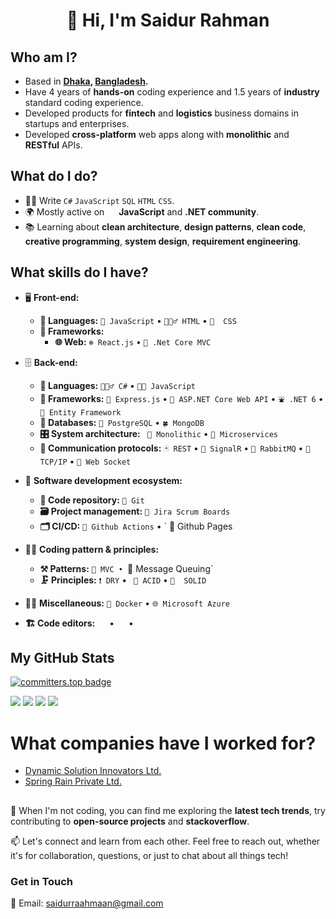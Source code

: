 <h1 align="center">👋 Hi, I'm Saidur Rahman</h1>

## Who am I?
- Based in **[Dhaka](https://en.wikipedia.org/wiki/Dhaka), [Bangladesh](https://en.wikipedia.org/wiki/Bangladesh).** 
- Have 4 years of **hands-on** coding experience and 1.5 years of **industry** standard coding experience.
- Developed products for **fintech** and **logistics** business domains in startups and enterprises.
- Developed  **cross-platform** web apps along with **monolithic** and **RESTful** APIs.

## What do I do?
- 👨‍💻 Write `C#` `JavaScript` `SQL`  `HTML` `CSS`.
- 🌍 Mostly active on <a href="https://www.linkedin.com/in/saidur-raahmaan"><img src="https://cdn-icons-png.flaticon.com/512/174/174857.png" height=15></a> <!--[LinkedIn](https://www.linkedin.com/in/saidur-raahmaan)--> **JavaScript** and **.NET community**.
- 📚 Learning about **clean architecture**, **design patterns**, **clean code**, **creative programming**, **system design**, **requirement engineering**.


## What skills do I have?
- 🖥 **Front-end:** 
  - **📜 Languages:** `🌌 JavaScript` • `🧚🏻‍♂️ HTML` • `💮  CSS`
  - **🔬 Frameworks:**  
    - **🌐 Web:**  `❄️ React.js`  • `🐙 .Net Core MVC`

- 🗄️ **Back-end:**
  - **📜 Languages:** `🧙🏻‍♂️ C#` • `👨‍🔧 JavaScript`
  - **🔭 Frameworks:** `📰 Express.js` • `🗼 ASP.NET Core Web API` • `⛲ .NET 6` • `🐧 Entity Framework`
  - **💾 Databases:** `🎍 PostgreSQL` • `🍀 MongoDB` 
  - **🎛 System architecture:** ` 🎃 Monolithic` • `📮 Microservices`
  - **🔌 Communication protocols:** `🃏 REST` • `💉 SignalR` • `💬 RabbitMQ` • `📲  TCP/IP` • `🔌 Web Socket`
- 🎡 **Software development ecosystem:**
  - **📁 Code repository:** `💼 Git` 
  - **🗃 Project management:** `🏢 Jira Scrum Boards` 
  - **🗂 CI/CD:** `🔨 Github Actions` • ` 🔩  Github Pages
- 🧙‍♂️ **Coding pattern & principles:**
  - **⚒ Patterns:** `🌴 MVC • `💬 Message Queuing`
  - **🗜 Principles:** `❗ DRY` • ` 🔩 ACID` • `💪  SOLID`
- 🧙‍♂️ **Miscellaneous:**
  `🐳 Docker` • `🌐 Microsoft Azure`
- **🏗️ Code editors:**
<a href="https://visualstudio.microsoft.com/"><img src="https://1000logos.net/wp-content/uploads/2020/08/Visual-Studio-Logo.png" height=15></a> • <a href="https://code.visualstudio.com/"><img src="https://seeklogo.com/images/V/visual-studio-code-logo-449D71944F-seeklogo.com.png" height=15></a> • <a href="https://notepad-plus-plus.org/"><img src="https://notepad-plus-plus.org/images/logo.svg" height=15></a>


## My GitHub Stats
[![committers.top badge](https://user-badge.committers.top/bangladesh_public/saidurraahmaan.svg)](https://user-badge.committers.top/bangladesh_public/saidurraahmaan)

![](https://github-readme-streak-stats.herokuapp.com/?user=saidurraahmaan&theme=swift&hide_border=true)
![](https://github-readme-stats.vercel.app/api?username=saidurraahmaan&show_icons=true&theme=swift&hide_border=true)
![](https://github-readme-stats.vercel.app/api/top-langs/?username=saidurraahmaan&layout=compact&show_icons=true&theme=swift&hide_border=true)
![](https://github-profile-trophy.vercel.app/?username=saidurraahmaan&count_private=true&show_icons=true&theme=swift&no-frame=false&no-bg=false)

# What companies have I worked for?
- [Dynamic Solution Innovators Ltd.](https://www.dsinnovators.com/)
- [Spring Rain Private Ltd.](https://springrain.io/)

##
🚀 When I'm not coding, you can find me exploring the **latest tech trends**, try contributing to **open-source projects** and **stackoverflow**. 

📫 Let's connect and learn from each other. Feel free to reach out, whether it's for collaboration, questions, or just to chat about all things tech!

### Get in Touch

📧 Email: saidurraahmaan@gmail.com

